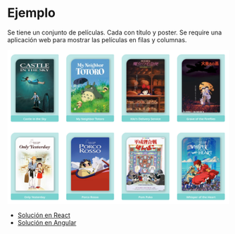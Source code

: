 # Ejemplo 

Se tiene un conjunto de películas. Cada con título y poster. Se require una aplicación web para mostrar las películas en filas y columnas.

![Movies](./images/movies.png "Movies")

* [Solución en React](./react-example/)
* [Solución en Angular](./angular-example/)
